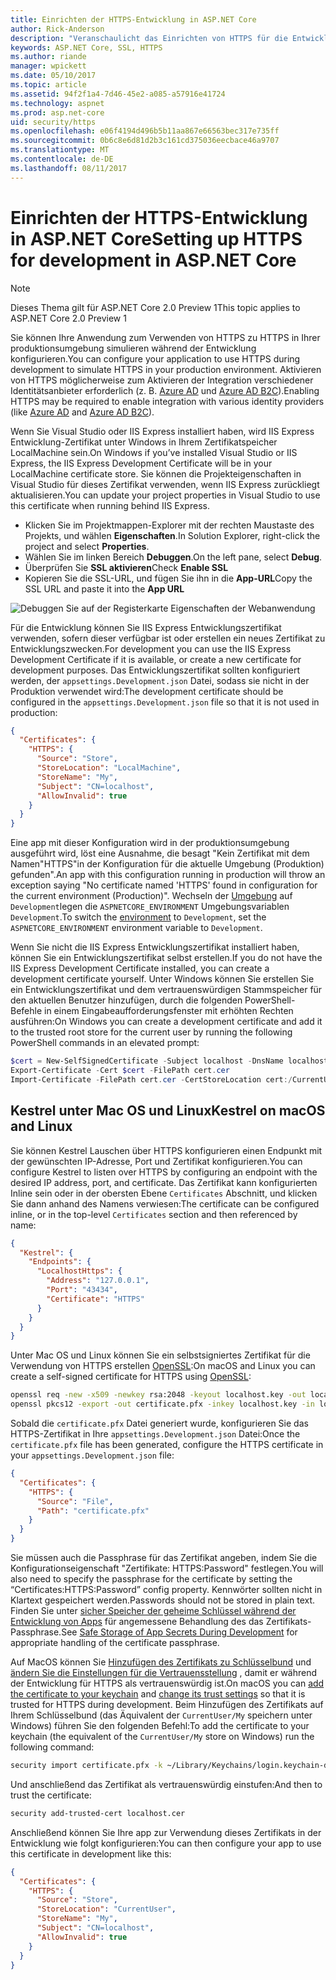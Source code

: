```yaml
---
title: Einrichten der HTTPS-Entwicklung in ASP.NET Core
author: Rick-Anderson
description: "Veranschaulicht das Einrichten von HTTPS für die Entwicklung in ASP.NET Core 2.0."
keywords: ASP.NET Core, SSL, HTTPS
ms.author: riande
manager: wpickett
ms.date: 05/10/2017
ms.topic: article
ms.assetid: 94f2f1a4-7d46-45e2-a085-a57916e41724
ms.technology: aspnet
ms.prod: asp.net-core
uid: security/https
ms.openlocfilehash: e06f4194d496b5b11aa867e66563bec317e735ff
ms.sourcegitcommit: 0b6c8e6d81d2b3c161cd375036eecbace46a9707
ms.translationtype: MT
ms.contentlocale: de-DE
ms.lasthandoff: 08/11/2017
---
```

# <a name="setting-up-https-for-development-in-aspnet-core"></a><span data-ttu-id="cf951-104">Einrichten der HTTPS-Entwicklung in ASP.NET Core</span><span class="sxs-lookup"><span data-stu-id="cf951-104">Setting up HTTPS for development in ASP.NET Core</span></span>

> [!NOTE] 
> <span data-ttu-id="cf951-105">Dieses Thema gilt für ASP.NET Core 2.0 Preview 1</span><span class="sxs-lookup"><span data-stu-id="cf951-105">This topic applies to ASP.NET Core 2.0 Preview 1</span></span>

<span data-ttu-id="cf951-106">Sie können Ihre Anwendung zum Verwenden von HTTPS zu HTTPS in Ihrer produktionsumgebung simulieren während der Entwicklung konfigurieren.</span><span class="sxs-lookup"><span data-stu-id="cf951-106">You can configure your application to use HTTPS during development to simulate HTTPS in your production environment.</span></span> <span data-ttu-id="cf951-107">Aktivieren von HTTPS möglicherweise zum Aktivieren der Integration verschiedener Identitätsanbieter erforderlich (z. B. [Azure AD](https://azure.microsoft.com/services/active-directory) und [Azure AD B2C](https://azure.microsoft.com/services/active-directory-b2c)).</span><span class="sxs-lookup"><span data-stu-id="cf951-107">Enabling HTTPS may be required to enable integration with various identity providers (like [Azure AD](https://azure.microsoft.com/services/active-directory) and [Azure AD B2C](https://azure.microsoft.com/services/active-directory-b2c)).</span></span>

<a name="iisxpress"></a>

<span data-ttu-id="cf951-108">Wenn Sie Visual Studio oder IIS Express installiert haben, wird IIS Express Entwicklung-Zertifikat unter Windows in Ihrem Zertifikatspeicher LocalMachine sein.</span><span class="sxs-lookup"><span data-stu-id="cf951-108">On Windows if you’ve installed Visual Studio or IIS Express, the IIS Express Development Certificate will be in your LocalMachine certificate store.</span></span> <span data-ttu-id="cf951-109">Sie können die Projekteigenschaften in Visual Studio für dieses Zertifikat verwenden, wenn IIS Express zurückliegt aktualisieren.</span><span class="sxs-lookup"><span data-stu-id="cf951-109">You can update your project properties in Visual Studio to use this certificate when running behind IIS Express.</span></span>

   * <span data-ttu-id="cf951-110">Klicken Sie im Projektmappen-Explorer mit der rechten Maustaste des Projekts, und wählen **Eigenschaften**.</span><span class="sxs-lookup"><span data-stu-id="cf951-110">In Solution Explorer, right-click the project and select **Properties**.</span></span>
   * <span data-ttu-id="cf951-111">Wählen Sie im linken Bereich **Debuggen**.</span><span class="sxs-lookup"><span data-stu-id="cf951-111">On the left pane, select **Debug**.</span></span>
   * <span data-ttu-id="cf951-112">Überprüfen Sie **SSL aktivieren**</span><span class="sxs-lookup"><span data-stu-id="cf951-112">Check **Enable SSL**</span></span>
   * <span data-ttu-id="cf951-113">Kopieren Sie die SSL-URL, und fügen Sie ihn in die **App-URL**</span><span class="sxs-lookup"><span data-stu-id="cf951-113">Copy the SSL URL and paste it into the **App URL**</span></span>

![Debuggen Sie auf der Registerkarte Eigenschaften der Webanwendung](enforcing-ssl/_static/ssl.png)

<span data-ttu-id="cf951-115">Für die Entwicklung können Sie IIS Express Entwicklungszertifikat verwenden, sofern dieser verfügbar ist oder erstellen ein neues Zertifikat zu Entwicklungszwecken.</span><span class="sxs-lookup"><span data-stu-id="cf951-115">For development you can use the IIS Express Development Certificate if it is available, or create a new certificate for development purposes.</span></span> <span data-ttu-id="cf951-116">Das Entwicklungszertifikat sollten konfiguriert werden, der `appsettings.Development.json` Datei, sodass sie nicht in der Produktion verwendet wird:</span><span class="sxs-lookup"><span data-stu-id="cf951-116">The development certificate should be configured in the `appsettings.Development.json` file so that it is not used in production:</span></span>

```json
{
  "Certificates": {
    "HTTPS": {
      "Source": "Store",
      "StoreLocation": "LocalMachine",
      "StoreName": "My",
      "Subject": "CN=localhost",
      "AllowInvalid": true
    }
  }
}
```

<span data-ttu-id="cf951-117">Eine app mit dieser Konfiguration wird in der produktionsumgebung ausgeführt wird, löst eine Ausnahme, die besagt "Kein Zertifikat mit dem Namen"HTTPS"in der Konfiguration für die aktuelle Umgebung (Produktion) gefunden".</span><span class="sxs-lookup"><span data-stu-id="cf951-117">An app with this configuration running in production will throw an exception saying "No certificate named 'HTTPS' found in configuration for the current environment (Production)".</span></span> <span data-ttu-id="cf951-118">Wechseln der [Umgebung](xref:fundamentals/environments) auf `Development`legen die `ASPNETCORE_ENVIRONMENT` Umgebungsvariablen `Development`.</span><span class="sxs-lookup"><span data-stu-id="cf951-118">To switch the [environment](xref:fundamentals/environments) to `Development`, set the `ASPNETCORE_ENVIRONMENT` environment variable to `Development`.</span></span>

<span data-ttu-id="cf951-119">Wenn Sie nicht die IIS Express Entwicklungszertifikat installiert haben, können Sie ein Entwicklungszertifikat selbst erstellen.</span><span class="sxs-lookup"><span data-stu-id="cf951-119">If you do not have the IIS Express Development Certificate installed, you can create a development certificate yourself.</span></span> <span data-ttu-id="cf951-120">Unter Windows können Sie erstellen Sie ein Entwicklungszertifikat und dem vertrauenswürdigen Stammspeicher für den aktuellen Benutzer hinzufügen, durch die folgenden PowerShell-Befehle in einem Eingabeaufforderungsfenster mit erhöhten Rechten ausführen:</span><span class="sxs-lookup"><span data-stu-id="cf951-120">On Windows you can create a development certificate and add it to the trusted root store for the current user by running the following PowerShell commands in an elevated prompt:</span></span>

```powershell
$cert = New-SelfSignedCertificate -Subject localhost -DnsName localhost -FriendlyName "ASP.NET Core Development" -KeyUsage DigitalSignature -TextExtension @("2.5.29.37={text}1.3.6.1.5.5.7.3.1") 
Export-Certificate -Cert $cert -FilePath cert.cer
Import-Certificate -FilePath cert.cer -CertStoreLocation cert:/CurrentUser/Root
```

<a name="OpenSSL"></a>

## <a name="kestrel-on--macos-and-linux"></a><span data-ttu-id="cf951-121">Kestrel unter Mac OS und Linux</span><span class="sxs-lookup"><span data-stu-id="cf951-121">Kestrel on  macOS and Linux</span></span>

<span data-ttu-id="cf951-122">Sie können Kestrel Lauschen über HTTPS konfigurieren einen Endpunkt mit der gewünschten IP-Adresse, Port und Zertifikat konfigurieren.</span><span class="sxs-lookup"><span data-stu-id="cf951-122">You can  configure Kestrel to listen over HTTPS by configuring an endpoint with the desired IP address, port, and certificate.</span></span> <span data-ttu-id="cf951-123">Das Zertifikat kann konfigurierten Inline sein oder in der obersten Ebene `Certificates` Abschnitt, und klicken Sie dann anhand des Namens verwiesen:</span><span class="sxs-lookup"><span data-stu-id="cf951-123">The certificate can be configured inline, or in the top-level `Certificates` section and then referenced by name:</span></span>

```json
{
  "Kestrel": {
    "Endpoints": {
      "LocalhostHttps": {
        "Address": "127.0.0.1",
        "Port": "43434",
        "Certificate": "HTTPS"
      }
    }
  }
}

```

<span data-ttu-id="cf951-124">Unter Mac OS und Linux können Sie ein selbstsigniertes Zertifikat für die Verwendung von HTTPS erstellen [OpenSSL](https://www.openssl.org/):</span><span class="sxs-lookup"><span data-stu-id="cf951-124">On macOS and Linux you can create a self-signed certificate for HTTPS using [OpenSSL](https://www.openssl.org/):</span></span>

```bash
openssl req -new -x509 -newkey rsa:2048 -keyout localhost.key -out localhost.cer -days 365 -subj /CN=localhost
openssl pkcs12 -export -out certificate.pfx -inkey localhost.key -in localhost.cer
```

<span data-ttu-id="cf951-125">Sobald die `certificate.pfx` Datei generiert wurde, konfigurieren Sie das HTTPS-Zertifikat in Ihre `appsettings.Development.json` Datei:</span><span class="sxs-lookup"><span data-stu-id="cf951-125">Once the `certificate.pfx` file has been generated, configure the HTTPS certificate in your `appsettings.Development.json` file:</span></span>

```json
{
  "Certificates": {
    "HTTPS": {
      "Source": "File",
      "Path": "certificate.pfx"
    }
  }
}
```

<span data-ttu-id="cf951-126">Sie müssen auch die Passphrase für das Zertifikat angeben, indem Sie die Konfigurationseigenschaft "Zertifikate: HTTPS:Password" festlegen.</span><span class="sxs-lookup"><span data-stu-id="cf951-126">You will also need to specify the passphrase for the certificate by setting the “Certificates:HTTPS:Password” config property.</span></span> <span data-ttu-id="cf951-127">Kennwörter sollten nicht in Klartext gespeichert werden.</span><span class="sxs-lookup"><span data-stu-id="cf951-127">Passwords should not be stored in plain text.</span></span> <span data-ttu-id="cf951-128">Finden Sie unter [sicher Speicher der geheime Schlüssel während der Entwicklung von Apps](app-secrets.md) für angemessene Behandlung des das Zertifikats-Passphrase.</span><span class="sxs-lookup"><span data-stu-id="cf951-128">See [Safe Storage of App Secrets During Development](app-secrets.md) for appropriate handling of the certificate passphrase.</span></span>

<span data-ttu-id="cf951-129">Auf MacOS können Sie [Hinzufügen des Zertifikats zu Schlüsselbund](https://support.apple.com/kb/PH20129?locale=en_US) und [ändern Sie die Einstellungen für die Vertrauensstellung](https://support.apple.com/kb/PH20127?locale=en_US&viewlocale=en_US) , damit er während der Entwicklung für HTTPS als vertrauenswürdig ist.</span><span class="sxs-lookup"><span data-stu-id="cf951-129">On macOS you can [add the certificate to your keychain](https://support.apple.com/kb/PH20129?locale=en_US) and [change its trust settings](https://support.apple.com/kb/PH20127?locale=en_US&viewlocale=en_US) so that it is trusted for HTTPS during development.</span></span> <span data-ttu-id="cf951-130">Beim Hinzufügen des Zertifikats auf Ihrem Schlüsselbund (das Äquivalent der `CurrentUser/My` speichern unter Windows) führen Sie den folgenden Befehl:</span><span class="sxs-lookup"><span data-stu-id="cf951-130">To add the certificate to your keychain (the equivalent of the `CurrentUser/My` store on Windows) run the following command:</span></span>

```bash
security import certificate.pfx -k ~/Library/Keychains/login.keychain-db
```

<span data-ttu-id="cf951-131">Und anschließend das Zertifikat als vertrauenswürdig einstufen:</span><span class="sxs-lookup"><span data-stu-id="cf951-131">And then to trust the certificate:</span></span>

```bash
security add-trusted-cert localhost.cer
```

<span data-ttu-id="cf951-132">Anschließend können Sie Ihre app zur Verwendung dieses Zertifikats in der Entwicklung wie folgt konfigurieren:</span><span class="sxs-lookup"><span data-stu-id="cf951-132">You can then configure your app to use this certificate in development like this:</span></span>

```json
{
  "Certificates": {
    "HTTPS": {
      "Source": "Store",
      "StoreLocation": "CurrentUser",
      "StoreName": "My",
      "Subject": "CN=localhost",
      "AllowInvalid": true
    }
  }
}
```
